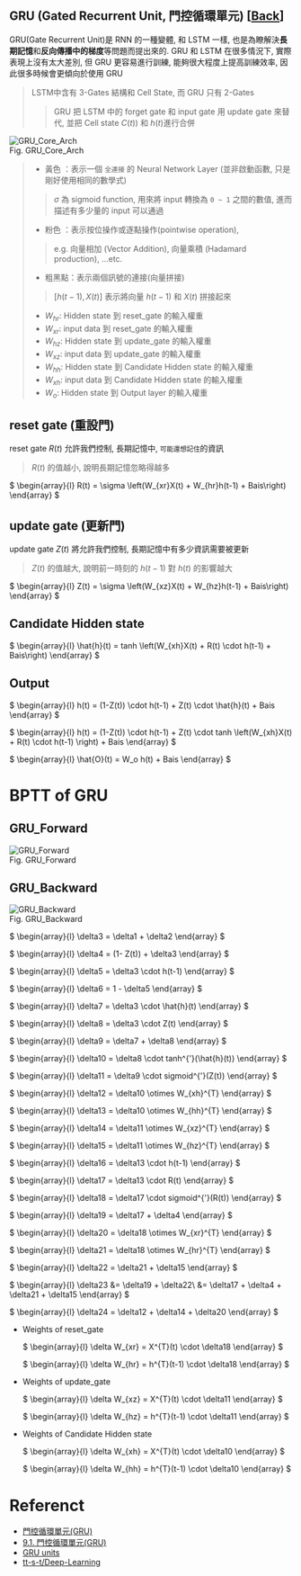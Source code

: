 GRU (Gated Recurrent Unit, 門控循環單元) [[Back](note_RNN.md#GRU)]
---

GRU(Gate Recurrent Unit)是 RNN 的一種變體, 和 LSTM 一樣, 也是為瞭解決**長期記憶**和**反向傳播中的梯度**等問題而提出來的.
GRU 和 LSTM 在很多情況下, 實際表現上沒有太大差別, 但 GRU 更容易進行訓練, 能夠很大程度上提高訓練效率, 因此很多時候會更傾向於使用 GRU
> LSTM中含有 3-Gates 結構和 Cell State, 而 GRU 只有 2-Gates
>> GRU 把 LSTM 中的 forget gate 和 input gate 用 update gate 來替代, 並把 Cell state $C(t))$ 和 $h(t)$進行合併

![GRU_Core_Arch](GRU_Core_Arch.jpg)<br>
Fig. GRU_Core_Arch
> + 黃色  ：表示一個 `全連接` 的 Neural Network Layer (並非啟動函數, 只是剛好使用相同的數學式)
>> $\sigma$ 為 sigmoid function, 用來將 input 轉換為 `0 ~ 1` 之間的數值, 進而描述有多少量的 input 可以通過
> + 粉色  ：表示按位操作或逐點操作(pointwise operation),
>> e.g. 向量相加 (Vector Addition), 向量乘積 (Hadamard production), ...etc.
> + 粗黑點：表示兩個訊號的連接(向量拼接)
>> $[h(t-1), X(t)]$ 表示將向量 $h(t-1)$ 和 $X(t)$ 拼接起來
> + $W_{hr}$: Hidden state 到 reset_gate 的輸入權重
> + $W_{xr}$: input data 到 reset_gate 的輸入權重
> + $W_{hz}$: Hidden state 到 update_gate 的輸入權重
> + $W_{xz}$: input data 到 update_gate 的輸入權重
> + $W_{hh}$: Hidden state 到 Candidate Hidden state 的輸入權重
> + $W_{xh}$: input data 到 Candidate Hidden state 的輸入權重
> + $W_o$: Hidden state 到 Output layer 的輸入權重

## reset gate (重設門)

reset gate $R(t)$ 允許我們控制, 長期記憶中, `可能還想記住`的資訊
> $R(t)$ 的值越小, 說明長期記憶忽略得越多

$
\begin{array}{l}
R(t) = \sigma \left(W_{xr}X(t) + W_{hr}h(t-1) +  Bais\right)
\end{array}
$


## update gate (更新門)

update gate $Z(t)$ 將允許我們控制, 長期記憶中有多少資訊需要被更新
> $Z(t)$ 的值越大, 說明前一時刻的 $h(t-1)$ 對 $h(t)$ 的影響越大

$
\begin{array}{l}
Z(t) = \sigma \left(W_{xz}X(t) + W_{hz}h(t-1) +  Bais\right)
\end{array}
$


## Candidate Hidden state
$
\begin{array}{l}
\hat{h}(t) = tanh \left(W_{xh}X(t) + R(t) \cdot h(t-1) +  Bais\right)
\end{array}
$

## Output

$
\begin{array}{l}
h(t) = (1-Z(t)) \cdot h(t-1) + Z(t) \cdot \hat{h}(t) +  Bais
\end{array}
$

$
\begin{array}{l}
h(t) = (1-Z(t)) \cdot h(t-1) + Z(t) \cdot tanh \left(W_{xh}X(t) + R(t) \cdot h(t-1) \right) +  Bais
\end{array}
$

$
\begin{array}{l}
\hat{O}(t) = W_o h(t) +  Bais
\end{array}
$

# BPTT of GRU


## GRU_Forward

![GRU_Forward](GRU_Forward.jpg) <br>
Fig. GRU_Forward


## GRU_Backward

![GRU_Backward](GRU_Backward.jpg) <br>
Fig. GRU_Backward

$
\begin{array}{l}
\delta3 = \delta1 + \delta2
\end{array}
$

$
\begin{array}{l}
\delta4 = (1- Z(t)) + \delta3
\end{array}
$

$
\begin{array}{l}
\delta5 = \delta3 \cdot h(t-1)
\end{array}
$

$
\begin{array}{l}
\delta6 = 1 - \delta5
\end{array}
$

$
\begin{array}{l}
\delta7 = \delta3 \cdot \hat{h}(t)
\end{array}
$

$
\begin{array}{l}
\delta8 = \delta3 \cdot Z(t)
\end{array}
$

$
\begin{array}{l}
\delta9 = \delta7 + \delta8
\end{array}
$

$
\begin{array}{l}
\delta10 = \delta8 \cdot tanh^{'}(\hat{h}(t))
\end{array}
$

$
\begin{array}{l}
\delta11 = \delta9 \cdot sigmoid^{'}(Z(t))
\end{array}
$

$
\begin{array}{l}
\delta12 = \delta10 \otimes W_{xh}^{T}
\end{array}
$

$
\begin{array}{l}
\delta13 = \delta10 \otimes W_{hh}^{T}
\end{array}
$

$
\begin{array}{l}
\delta14 = \delta11 \otimes W_{xz}^{T}
\end{array}
$

$
\begin{array}{l}
\delta15 = \delta11 \otimes W_{hz}^{T}
\end{array}
$

$
\begin{array}{l}
\delta16 = \delta13 \cdot h(t-1)
\end{array}
$

$
\begin{array}{l}
\delta17 = \delta13 \cdot R(t)
\end{array}
$

$
\begin{array}{l}
\delta18 = \delta17 \cdot sigmoid^{'}(R(t))
\end{array}
$

$
\begin{array}{l}
\delta19 = \delta17 + \delta4
\end{array}
$

$
\begin{array}{l}
\delta20 = \delta18 \otimes W_{xr}^{T}
\end{array}
$

$
\begin{array}{l}
\delta21 = \delta18 \otimes W_{hr}^{T}
\end{array}
$

$
\begin{array}{l}
\delta22 = \delta21 + \delta15
\end{array}
$

$
\begin{array}{l}
\delta23 &= \delta19 + \delta22\\
         &= \delta17 + \delta4 + \delta21 + \delta15
\end{array}
$

$
\begin{array}{l}
\delta24 = \delta12 + \delta14 + \delta20
\end{array}
$

+ Weights of reset_gate

    $
    \begin{array}{l}
    \delta W_{xr} = X^{T}(t) \cdot \delta18
    \end{array}
    $

    $
    \begin{array}{l}
    \delta W_{hr} = h^{T}(t-1) \cdot \delta18
    \end{array}
    $

+ Weights of update_gate

    $
    \begin{array}{l}
    \delta W_{xz} = X^{T}(t) \cdot \delta11
    \end{array}
    $

    $
    \begin{array}{l}
    \delta W_{hz} = h^{T}(t-1) \cdot \delta11
    \end{array}
    $

+ Weights of Candidate Hidden state

    $
    \begin{array}{l}
    \delta W_{xh} = X^{T}(t) \cdot \delta10
    \end{array}
    $

    $
    \begin{array}{l}
    \delta W_{hh} = h^{T}(t-1) \cdot \delta10
    \end{array}
    $



# Referenct

+ [門控循環單元(GRU)](https://blog.csdn.net/weixin_55073640/article/details/128617170)
+ [9.1. 門控循環單元(GRU)](https://d2l-zh.djl.ai/chapter_recurrent-modern/gru.html)
+ [GRU units](https://cran.r-project.org/web/packages/rnn/vignettes/GRU_units.html)
+ [tt-s-t/Deep-Learning](https://github.com/tt-s-t/Deep-Learning/tree/main)


